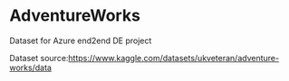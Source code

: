 # AdventureWorks
Dataset for Azure end2end DE project 

Dataset source:https://www.kaggle.com/datasets/ukveteran/adventure-works/data
